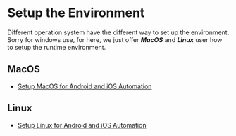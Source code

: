 # Setup the Environment

Different operation system have the different way to set up the environment.
Sorry for windows use, for here, we just offer ***MacOS*** and ***Linux*** user how to setup the runtime environment.

## MacOS

- [Setup MacOS for Android and iOS Automation](./setup-env/mac-setup.md)

## Linux

- [Setup Linux for Android and iOS Automation](./setup-env/linux-setup.md)
